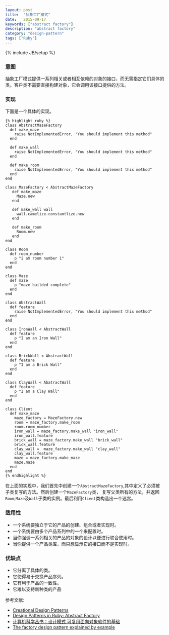 ```yaml
---
layout: post
title:  "抽象工厂模式"
date:   2015-09-17
keywords: ["abstract factory"]
description: "abstract factory"
category: "design-pattern"
tags: ["Ruby"]
---
```

{% include JB/setup %}

### 意图

抽象工厂模式提供一系列相关或者相互依赖的对象的接口，而无需指定它们具体的类。客户类不需要直接构建对象，它会调用该接口提供的方法。

### 实现

下面是一个具体的实现。
   
    {% highlight ruby %}
    class AbstractMazeFactory
      def make_maze
        raise NotImplementedError, "You should implement this method"
      end

      def make_wall
        raise NotImplementedError, "You should implement this method"
      end

      def make_room
        raise NotImplementedError, "You should implement this method"
      end
    end

    class MazeFactory < AbstractMazeFactory
       def make_maze
         Maze.new
       end

       def make_wall wall
         wall.camelize.constantlize.new
       end

       def make_room
         Room.new
       end
    end

    class Room
      def room_number
        p "i am room number 1"
      end
    end

    class Maze
      def maze
        p "maze builded complete"
      end
    end

    class AbstractWall
      def feature
        raise NotImplementedError, "You should implement this method"
      end
    end

    class IronWall < AbstractWall
      def feature
        p "I am an Iron Wall"
      end
    end

    class BrickWall < AbstractWall
      def feature
        p "I am a Brick Wall"
      end
    end

    class ClayWall < AbatractWall
      def feature
        p "I am a Clay Wall"
      end
    end

    class Client
      def make_maze
        maze_factory = MazeFactory.new
        room = maze_factory.make_room
        room.room_number
        iron_wall = maze_factory.make_wall "iron_wall"
        iron_wall.feature
        brick_wall = maze_factory.make_wall "brick_wall"
        brick_wall.feature
        clay_wall =  maze_factory.make_wall "clay_wall"
        clay_wall.feature
        maze = maze_factory.make_maze
        maze.maze
      end
    end
    {% endhighlight %}
  在上面的实现中，我们首先中创建一个`AbstractMazeFactory`,其中定义了必须被子类复写的方法。然后创建一个`MazeFactory`类，
  复写父类所有的方法，并返回`Room`,`Maze`及`Wall`子类的实例。最后利用`Client`类构造出一个迷宫。

### 适用性

* 一个系统要独立于它的产品的创建、组合或者实现时。
* 一个系统要由多个产品系列中的一个来配置时。
* 当你强调一系列相关的产品的对象的设计以便进行联合使用时。
* 当你提供一个产品类库，而只想显示它的接口而不是实现时。

### 优缺点

* 它分离了具体的类。
* 它使得易于交换产品序列。
* 它有利于产品的一致性。
* 它难以支持新种类的产品

参考文献:

- [Creational Design Patterns](https://practicingruby.com/articles/creational-design-patterns "Creational Design Patterns")
- [Design Patterns in Ruby: Abstract Factory](http://www.devinterface.com/blog/en/2010/06/design-patterns-in-ruby-abstract-factory/ "Design Patterns in Ruby: Abstract Factory")
- [计算机科学丛书：设计模式 可复用面向对象软件的基础](http://www.amazon.cn/%E8%AE%A1%E7%AE%97%E6%9C%BA%E7%A7%91%E5%AD%A6%E4%B8%9B%E4%B9%A6-%E8%AE%BE%E8%AE%A1%E6%A8%A1%E5%BC%8F-%E5%8F%AF%E5%A4%8D%E7%94%A8%E9%9D%A2%E5%90%91%E5%AF%B9%E8%B1%A1%E8%BD%AF%E4%BB%B6%E7%9A%84%E5%9F%BA%E7%A1%80-Erich-Gamma/dp/B001130JN8 "计算机科学丛书：设计模式 可复用面向对象软件的基础")
- [The factory design pattern explained by example](https://www.binpress.com/tutorial/the-factory-design-pattern-explained-by-example/142 "The factory design pattern explained by example")

